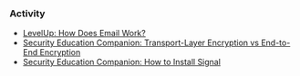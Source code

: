### Activity

* [LevelUp: How Does Email Work?](https://level-up.cc/curriculum/safer-communication/pgp-gpg-email-encryption/activity-discussion/how-email-works/)
* [Security Education Companion: Transport-Layer Encryption vs End-to-End Encryption](https://sec.eff.org/materials/Transport-Layer-vs-End-to-End)
* [Security Education Companion: How to Install Signal](https://sec.eff.org/topics/how-to-install-signal)
